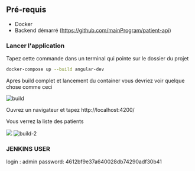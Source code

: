 ## Pré-requis
- Docker
- Backend démarré (https://github.com/mainProgram/patient-api)

### Lancer l'application
Tapez cette commande dans un terminal qui pointe sur le dossier du projet

```bash
docker-compose up --build angular-dev
```
Apres build complet et lancement du container vous devriez voir quelque chose comme ceci

![build](https://github.com/user-attachments/assets/1a34d92d-33e0-4baa-9e60-d706082fd9c0)

Ouvrez un navigateur et tapez  http://localhost:4200/

Vous verrez la liste des patients

![](C:\Users\fazeyna\Pictures\Screenshots\build-2.png)
![build-2](https://github.com/user-attachments/assets/32f2e5f8-3182-4183-9aae-6940038ffff3)



### JENKINS USER 

login : admin
password: 4612bf9e37a640028db74290adf30b41
